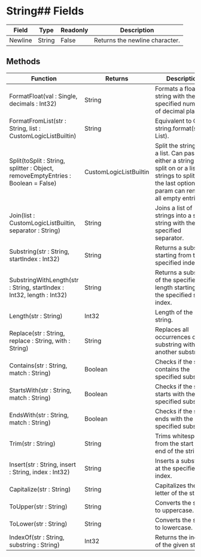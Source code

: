 # String## Fields
|Field|Type|Readonly|Description|
|---|---|---|---|
|Newline|String|False|Returns the newline character.|
## Methods
|Function|Returns|Description|
|---|---|---|
|FormatFloat(val : Single, decimals : Int32)|String|Formats a float to a string with the specified number of decimal places.|
|FormatFromList(str : String, list : CustomLogicListBuiltin)|String|Equivalent to C# string.format(string, List<string>).|
|Split(toSplit : String, splitter : Object, removeEmptyEntries : Boolean = False)|CustomLogicListBuiltin|Split the string into a list. Can pass in either a string to split on or a list of strings to split on, the last optional param can remove all empty entries.|
|Join(list : CustomLogicListBuiltin, separator : String)|String|Joins a list of strings into a single string with the specified separator.|
|Substring(str : String, startIndex : Int32)|String|Returns a substring starting from the specified index.|
|SubstringWithLength(str : String, startIndex : Int32, length : Int32)|String|Returns a substring of the specified length starting from the specified start index.|
|Length(str : String)|Int32|Length of the string.|
|Replace(str : String, replace : String, with : String)|String|Replaces all occurrences of a substring with another substring.|
|Contains(str : String, match : String)|Boolean|Checks if the string contains the specified substring.|
|StartsWith(str : String, match : String)|Boolean|Checks if the string starts with the specified substring.|
|EndsWith(str : String, match : String)|Boolean|Checks if the string ends with the specified substring.|
|Trim(str : String)|String|Trims whitespace from the start and end of the string.|
|Insert(str : String, insert : String, index : Int32)|String|Inserts a substring at the specified index.|
|Capitalize(str : String)|String|Capitalizes the first letter of the string.|
|ToUpper(str : String)|String|Converts the string to uppercase.|
|ToLower(str : String)|String|Converts the string to lowercase.|
|IndexOf(str : String, substring : String)|Int32|Returns the index of the given string.|
